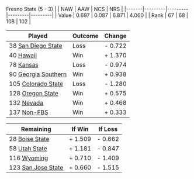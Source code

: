 Fresno State (5 - 3)
|       |   NAW   |   AAW   |   NCS   |   NRS   |
|-------|---------|---------|---------|---------|
| Value |   0.697 |   0.087 |   6.871 |   4.060 |
| Rank  |      67 |      68 |     108 |     102 |

| Played                    | Outcome    |  Change  |
|---------------------------|------------|----------|
|  38 [San Diego State       ](SanDiegoState.md)| Loss       | -  0.722 |
|  40 [Hawaii                ](Hawaii.md)| Win        | +  1.370 |
|  78 [Kansas                ](Kansas.md)| Loss       | -  0.974 |
|  90 [Georgia Southern      ](GeorgiaSouthern.md)| Win        | +  0.938 |
| 105 [Colorado State        ](ColoradoState.md)| Loss       | -  1.280 |
| 128 [Oregon State          ](OregonState.md)| Win        | +  0.575 |
| 132 [Nevada                ](Nevada.md)| Win        | +  0.468 |
| 137 [Non-FBS               ](NonFBS.md)| Win        | +  0.333 |

| Remaining                 |  If Win  |  If Loss |
|---------------------------|----------|----------|
|  28 [Boise State           ](BoiseState.md)| +  1.509 | -  0.662 |
|  58 [Utah State            ](UtahState.md)| +  1.181 | -  0.847 |
| 116 [Wyoming               ](Wyoming.md)| +  0.710 | -  1.409 |
| 123 [San Jose State        ](SanJoseState.md)| +  0.660 | -  1.515 |

